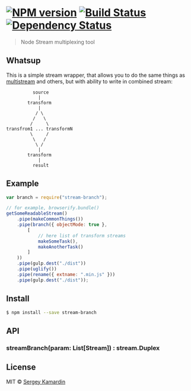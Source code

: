 #  [![NPM version][npm-image]][npm-url] [![Build Status][travis-image]][travis-url] [![Dependency Status][daviddm-image]][daviddm-url]

> Node Stream multiplexing tool

## Whatsup

This is a simple stream wrapper, that allows you to do the same things as [multistream](https://github.com/feross/multistream) and others, but with ability to write in combined stream:

```
          source
            |   
        transform
            |
           / \
          /   \
         /     \
transfrom1 ... transformN
         \     /
          \   /
           \ /
            |
        transform
            |
          result
```

## Example

```js
var branch = require("stream-branch");

// for example, browserify.bundle()
getSomeReadableStream()
	.pipe(makeCommonThings())
	.pipe(branch({ objectMode: true },
	    [
	    	// here list of transform streams
	        makeSomeTask(),
	        makeAnotherTask()
	    ]
	))
	.pipe(gulp.dest("./dist"))
	.pipe(uglify())
	.pipe(rename({ extname: ".min.js" }))
	.pipe(gulp.dest("./dist"));
```


## Install

```sh
$ npm install --save stream-branch
```

## API

### streamBranch(param: List[Stream]) : stream.Duplex


## License

MIT © [Sergey Kamardin](https://github.com/gobwas)


[npm-image]: https://badge.fury.io/js/stream-branch.svg
[npm-url]: https://npmjs.org/package/stream-branch
[travis-image]: https://travis-ci.org/gobwas/stream-branch.svg?branch=master
[travis-url]: https://travis-ci.org/gobwas/stream-branch
[daviddm-image]: https://david-dm.org/gobwas/stream-branch.svg?theme=shields.io
[daviddm-url]: https://david-dm.org/gobwas/stream-branch